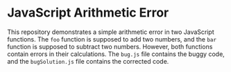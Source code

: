 # JavaScript Arithmetic Error

This repository demonstrates a simple arithmetic error in two JavaScript functions. The `foo` function is supposed to add two numbers, and the `bar` function is supposed to subtract two numbers. However, both functions contain errors in their calculations.  The `bug.js` file contains the buggy code, and the `bugSolution.js` file contains the corrected code.